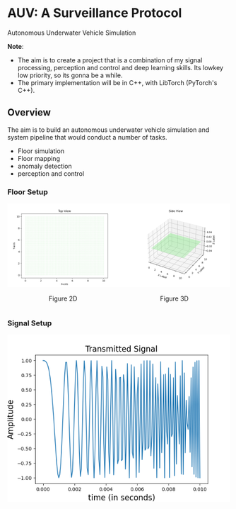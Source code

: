 # AUV: A Surveillance Protocol
Autonomous Underwater Vehicle Simulation


**Note**: 
- The aim is to create a project that is a combination of my signal processing, perception and control and deep learning skills. Its lowkey low priority, so its gonna be a while. 
- The primary implementation will be in C++, with LibTorch (PyTorch's C++). 

## Overview
The aim is to build an autonomous underwater vehicle simulation and system pipeline that would conduct a number of tasks. 

- Floor simulation
- Floor mapping
- anomaly detection
- perception and control

### Floor Setup
<!-- ![Figure 2D](Code/Figures/floor_coordinates_2D.png)
![Figure 3D](Code/Figures/floor_coordinates_3D.png) -->

<div style="display: flex; justify-content: space-around;">
  <div>
    <img src="Code/Figures/floor_coordinates_2D.png" alt="Figure 2D" width="100%">
    <p style="text-align: center;">Figure 2D</p>
  </div>
  <div>
    <img src="Code/Figures/floor_coordinates_3D.png" alt="Figure 3D" width="100%">
    <p style="text-align: center;">Figure 3D</p>
  </div>
</div>

### Signal Setup

![Transmitted Signal](Code/Figures/transmitted_signal.png)

